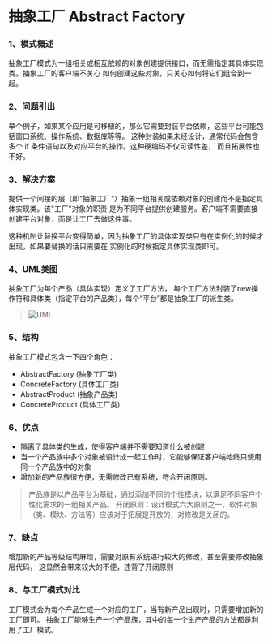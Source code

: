 # 抽象工厂  Abstract Factory
### 1、模式概述
抽象工厂模式为一组相关或相互依赖的对象创建提供接口，而无需指定其具体实现类。抽象工厂的客户端不关心
如何创建这些对象，只关心如何将它们组合到一起。
### 2、问题引出
举个例子，如果某个应用是可移植的，那么它需要封装平台依赖，这些平台可能包括窗口系统、操作系统、数据库等等。
这种封装如果未经设计，通常代码会包含多个 if 条件语句以及对应平台的操作。这种硬编码不仅可读性差，
而且拓展性也不好。
### 3、解决方案
提供一个间接的层（即"抽象工厂"）抽象一组相关或依赖对象的创建而不是指定具体实现类。该"工厂"对象的职责
是为不同平台提供创建服务。客户端不需要直接创建平台对象，而是让工厂去做这件事。

这种机制让替换平台变得简单，因为抽象工厂的具体实现类只有在实例化的时候才出现，如果要替换的话只需要在
实例化的时候指定具体实现类即可。 

### 4、UML类图
抽象工厂为每个产品（具体实现）定义了工厂方法，
每个工厂方法封装了new操作符和具体类（指定平台的产品类），每个“平台”都是抽象工厂的派生类。


>![UML](https://qcdn.xueyuanjun.com/wp-content/uploads/2015/12/78bd6487-a8c4-443c-a6c7-7f8aa13ff4c3.png)

### 5、结构
抽象工厂模式包含一下四个角色：
- AbstractFactory (抽象工厂类)
- ConcreteFactory (具体工厂类)
- AbstractProduct (抽象产品类)
- ConcreteProduct (具体工厂类)

### 6、优点
- 隔离了具体类的生成，使得客户端并不需要知道什么被创建
- 当一个产品族中多个对象被设计成一起工作时，它能够保证客户端始终只使用同一个产品族中的对象
- 增加新的产品族很方便，无需修改已有系统，符合开闭原则。
> 产品族是以产品平台为基础，通过添加不同的个性模块，以满足不同客户个性化需求的一组相关产品。
> 开闭原则：设计模式六大原则之一，软件对象（类、模块、方法等）应该对于拓展是开放的，对修改是关闭的。
### 7、缺点
增加新的产品等级结构麻烦，需要对原有系统进行较大的修改，甚至需要修改抽象层代码，
这显然会带来较大的不便，违背了开闭原则
### 8、与工厂模式对比
工厂模式会为每个产品生成一个对应的工厂，当有新产品出现时，只需要增加新的工厂即可。
抽象工厂能够生产一个产品族，其中的每一个生产产品的方法都是利用了工厂模式。

